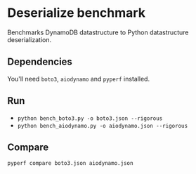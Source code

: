 # Deserialize benchmark

Benchmarks DynamoDB datastructure to Python datastructure deserialization.

## Dependencies

You'll need `boto3`, `aiodynamo` and `pyperf` installed.

## Run

* `python bench_boto3.py -o boto3.json --rigorous`
* `python bench_aiodynamo.py -o aiodynamo.json --rigorous`

## Compare

`pyperf compare boto3.json aiodynamo.json`

